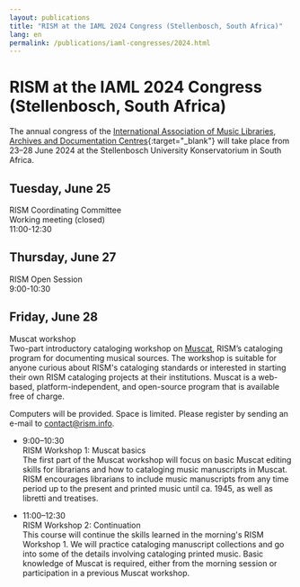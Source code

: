 ```yaml
---
layout: publications
title: "RISM at the IAML 2024 Congress (Stellenbosch, South Africa)"
lang: en
permalink: /publications/iaml-congresses/2024.html
---
```


# RISM at the IAML 2024 Congress (Stellenbosch, South Africa)  

The annual congress of the [International Association of Music Libraries, Archives and Documentation Centres](https://iaml2024.sun.ac.za/){:target="_blank"} will take place from 23–28 June 2024 at the Stellenbosch University Konservatorium in South Africa.

## Tuesday, June 25  
RISM Coordinating Committee  
Working meeting (closed)  
11:00-12:30   

## Thursday, June 27
RISM Open Session  
9:00-10:30    

## Friday, June 28    

Muscat workshop  
Two-part introductory cataloging workshop on [Muscat](/community/muscat.html), RISM’s cataloging program for documenting musical sources. The workshop is suitable for anyone curious about RISM's cataloging standards or interested in starting their own RISM cataloging projects at their institutions. Muscat is a web-based, platform-independent, and open-source program that is available free of charge.  

Computers will be provided. Space is limited. Please register by sending an e-mail to [contact@rism.info](mailto:contact@rism.info).  

- 9:00–10:30         
RISM Workshop 1: Muscat basics   
The first part of the Muscat workshop will focus on basic Muscat editing skills for librarians and how to cataloging music manuscripts in Muscat. RISM encourages librarians to include music manuscripts from any time period up to the present and printed music until ca. 1945, as well as libretti and treatises.   

- 11:00–12:30   
RISM Workshop 2: Continuation  
This course will continue the skills learned in the morning's RISM Workshop 1. We will practice cataloging manuscript collections and go into some of the details involving cataloging printed music. Basic knowledge of Muscat is required, either from the morning session or participation in a previous Muscat workshop.
